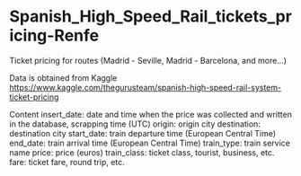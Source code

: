 # Spanish_High_Speed_Rail_tickets_pricing-Renfe
Ticket pricing for routes (Madrid - Seville, Madrid - Barcelona, and more...)


Data is obtained from Kaggle https://www.kaggle.com/thegurusteam/spanish-high-speed-rail-system-ticket-pricing

Content
insert_date: date and time when the price was collected and written in the database, scrapping time (UTC)
origin: origin city
destination: destination city
start_date: train departure time (European Central Time)
end_date: train arrival time (European Central Time)
train_type: train service name
price: price (euros)
train_class: ticket class, tourist, business, etc.
fare: ticket fare, round trip, etc.
